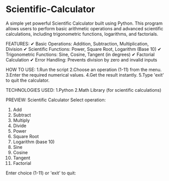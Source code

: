 # Scientific-Calculator
A simple yet powerful Scientific Calculator built using Python. This program allows users to perform basic arithmetic operations and advanced scientific calculations, including trigonometric functions, logarithms, and factorials.

FEATURES:
✔ Basic Operations: Addition, Subtraction, Multiplication, Division
✔ Scientific Functions: Power, Square Root, Logarithm (Base 10)
✔ Trigonometric Functions: Sine, Cosine, Tangent (in degrees)
✔ Factorial Calculation
✔ Error Handling: Prevents division by zero and invalid inputs

HOW TO USE:
1.Run the script
2.Choose an operation (1-11) from the menu.
3.Enter the required numerical values.
4.Get the result instantly.
5.Type 'exit' to quit the calculator.

TECHNOLOGIES USED:
1.Python 
2.Math Library (for scientific calculations)
 
PREVIEW:
Scientific Calculator
Select operation:
1. Add
2. Subtract
3. Multiply
4. Divide
5. Power
6. Square Root
7. Logarithm (base 10)
8. Sine
9. Cosine
10. Tangent
11. Factorial

Enter choice (1-11) or 'exit' to quit:
